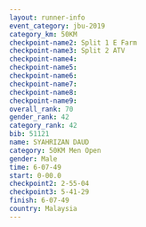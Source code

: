 ```yaml
---
layout: runner-info 
event_category: jbu-2019 
category_km: 50KM 
checkpoint-name2: Split 1 E Farm 
checkpoint-name3: Split 2 ATV 
checkpoint-name4: 
checkpoint-name5: 
checkpoint-name6: 
checkpoint-name7: 
checkpoint-name8: 
checkpoint-name9: 
overall_rank: 70
gender_rank: 42
category_rank: 42
bib: 51121
name: SYAHRIZAN DAUD
category: 50KM Men Open
gender: Male
time: 6-07-49
start: 0-00.0
checkpoint2: 2-55-04
checkpoint3: 5-41-29
finish: 6-07-49
country: Malaysia
---
```

